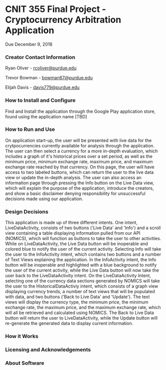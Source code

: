 #     CNIT 355 Final Project - Cryptocurrency Arbitration Application
   Due December 9, 2018
   
### Creator Contact Information
  Ryan Oliver - rcoliver@purdue.edu
  
  Trevor Bowman - bowman67@purdue.edu
  
  Elijah Davis - davis779@purdue.edu   
### How to Install and Configure
   Find and Install the application through the Google Play application store, found using the application name [TBD]
### How to Run and Use
   On application start-up, the user will be presented with live data for the crytpocurrencies currently available for analysis through the application. The user can then select a currency for a more in-depth evaluation, which includes a graph of it's historical prices over a set period, as well as the minimum price, minimum exchange rate, maximum price, and maximum exchange rate reached by that currency. On this page, the user will have access to two labeled buttons, which can return the user to the live data view or update the in-depth analysis. The user can also access an information page through pressing the Info button on the Live Data view, which will explain the purpose of the application, introduce the creators, and show a basic disclaimer denying responsibility for unsuccessful decisions made using our application.
### Design Decisions
This application is made up of three different intents. One intent, LiveDataActivity, consists of two buttons ('Live Data' and 'Info') and a scroll view containing a table displaying information pulled from our API (NOMICS), which will function as buttons to take the user to other activities. While on LiveDataActivity, the Live Data button will be inoperable and colored blue to notify the user of the current activity. Selecting Info will take the user to the InfoActivity intent, which contains two buttons and a number of Text Views explaining the application. In the InfoActivity intent, the Info button will be inoperable and highlighted with a blue background to notify the user of the current activity, while the Live Data button will now take the user back to the LiveDataActivity intent. On the LiveDataActivity Intent, selecting one of the currency data sections generated by NOMICS will take the user to the HistoricalDataActiviy intent, which consists of a graph view displaying currency trends, a number of text views that will be populated with data, and two buttons ('Back to Live Data' and 'Update'). The text views will display the currency type, the minimum price, the minimum exchange rate, the maximum price, and the maximum exchange rate, which will all be retrieved and calculated using NOMICS. The Back to Live Data button will return the user to LiveDataActivity, while the Update button will re-generate the generated data to display current information.
### How it Works

### Licensing and Acknowledgements

### About Software
